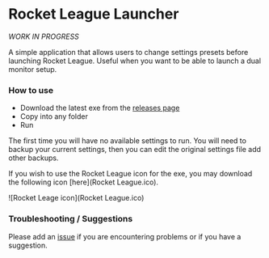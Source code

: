 # Rocket League Launcher

*WORK IN PROGRESS*

A simple application that allows users to change settings presets before launching Rocket League. Useful when you want to be able to launch a dual monitor setup.

### How to use

- Download the latest exe from the [releases page](https://github.com/aberonni/rocket-league-launcher/releases)
- Copy into any folder
- Run

The first time you will have no available settings to run. You will need to backup your current settings, then you can edit the original settings file add other backups.

If you wish to use the Rocket League icon for the exe, you may download the following icon [here](Rocket League.ico).

![Rocket Leage icon](Rocket League.ico)

### Troubleshooting / Suggestions

Please add an [issue](https://github.com/aberonni/rocket-league-launcher/issues) if you are encountering problems or if you have a suggestion.